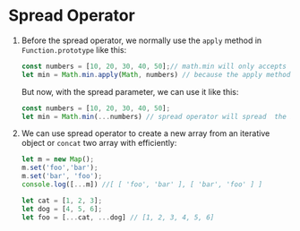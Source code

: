 # Spread Operator

1. Before the spread operator, we normally use the `apply` method in `Function.prototype` like this:

   ```javascript
   const numbers = [10, 20, 30, 40, 50];// math.min will only accepts the separated arguments
   let min = Math.min.apply(Math, numbers) // because the apply method will takes an array of arguments and apply it as seperate argument to the function not like the call method, take the arguments separately
   ```

   But now, with the spread parameter, we can use it like this:

   ```javascript
   const numbers = [10, 20, 30, 40, 50];
   let min = Math.min(...numbers) // spread operator will spread  the items of the array become the separated arguments
   ```

2. We can use spread operator to create a new array from an iterative object or `concat` two array with efficiently:

   ```javascript
   let m = new Map();
   m.set('foo','bar');
   m.set('bar', 'foo');
   console.log([...m]) //[ [ 'foo', 'bar' ], [ 'bar', 'foo' ] ]
   ```

   ```javascript
   let cat = [1, 2, 3];
   let dog = [4, 5, 6];
   let foo = [...cat, ...dog] // [1, 2, 3, 4, 5, 6]
   ```

   